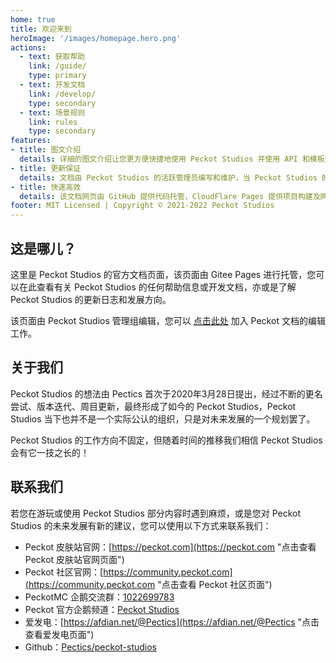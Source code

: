 ```yaml
---
home: true
title: 欢迎来到
heroImage: '/images/homepage.hero.png'
actions:
  - text: 获取帮助
    link: /guide/
    type: primary
  - text: 开发文档
    link: /develop/
    type: secondary
  - text: 场景规则
    link: rules
    type: secondary
features:
- title: 图文介绍
  details: 详细的图文介绍让您更方便快捷地使用 Peckot Studios 并使用 API 和模板进行开发。
- title: 更新保证
  details: 文档由 Peckot Studios 的活跃管理员编写和维护，当 Peckot Studios 的更新影响使用方式时，本文档也会相应更新。
- title: 快速高效
  details: 该文档网页由 GitHub 提供代码托管，CloudFlare Pages 提供项目构建及网页托管服务，帮助您快速加载页面。
footer: MIT Licensed | Copyright © 2021-2022 Peckot Studios
---
```


## 这是哪儿？

这里是 Peckot Studios 的官方文档页面，该页面由 Gitee Pages 进行托管，您可以在此查看有关 Peckot Studios 的任何帮助信息或开发文档，亦或是了解 Peckot Studios 的更新日志和发展方向。

该页面由 Peckot Studios 管理组编辑，您可以 [点击此处](https://github.com/Pectics/peckot-vuepress-docs "点击查看 Peckot 文档的 Github 页面") 加入 Peckot 文档的编辑工作。

## 关于我们

Peckot Studios 的想法由 Pectics 首次于2020年3月28日提出，经过不断的更名尝试、版本迭代、周目更新，最终形成了如今的 Peckot Studios，Peckot Studios 当下也并不是一个实际公认的组织，只是对未来发展的一个规划罢了。

Peckot Studios 的工作方向不固定，但随着时间的推移我们相信 Peckot Studios 会有它一技之长的！

## 联系我们

若您在游玩或使用 Peckot Studios 部分内容时遇到麻烦，或是您对 Peckot Studios 的未来发展有新的建议，您可以使用以下方式来联系我们：

- Peckot 皮肤站官网：[https://peckot.com](https://peckot.com "点击查看 Peckot 皮肤站官网页面")
- Peckot 社区官网：[https://community.peckot.com](https://community.peckot.com "点击查看 Peckot 社区页面")
- PeckotMC 企鹅交流群：[1022699783](https://jq.qq.com/?_wv=1027&k=nj7gzhVP "点击加入群聊")
- Peckot 官方企鹅频道：[Peckot Studios](https://qun.qq.com/qqweb/qunpro/share?_wv=3&_wwv=128&inviteCode=12H9tG&from=246610&biz=ka "点击加入频道")
- 爱发电：[https://afdian.net/@Pectics](https://afdian.net/@Pectics "点击查看爱发电页面")
- Github：[Pectics/peckot-studios](https://github.com/Pectics/peckot-studios "点击查看 Github 页面")
